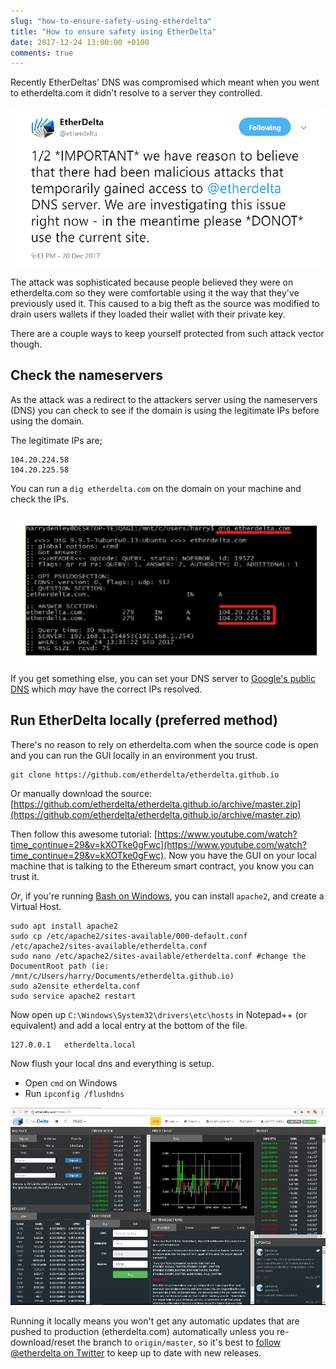 ```yaml
---
slug: "how-to-ensure-safety-using-etherdelta"
title: "How to ensure safety using EtherDelta"
date: 2017-12-24 13:00:00 +0100
comments: true
---
```


Recently EtherDeltas' DNS was compromised which meant when you went to etherdelta.com it didn't resolve to a server they
controlled.

![images/how-to-ensure-safety-using-etherdelta/tweet001.png](images/how-to-ensure-safety-using-etherdelta/tweet001.png)

The attack was sophisticated because people believed they were on etherdelta.com so they were comfortable using it the
way that they've previously used it. This caused to a big theft as the source was modified to drain users wallets if they
loaded their wallet with their private key.

There are a couple ways to keep yourself protected from such attack vector though.

## Check the nameservers

As the attack was a redirect to the attackers server using the nameservers (DNS) you can check to see if the domain is
using the legitimate IPs before using the domain.

The legitimate IPs are;

```
104.20.224.58
104.20.225.58
```

You can run a `dig etherdelta.com` on the domain on your machine and check the IPs.

![images/how-to-ensure-safety-using-etherdelta/dig001.PNG](images/how-to-ensure-safety-using-etherdelta/dig001.png)

If you get something else, you can set your DNS server to [Google's public DNS](https://developers.google.com/speed/public-dns/)
which _may_ have the correct IPs resolved.

## Run EtherDelta locally (preferred method)

There's no reason to rely on etherdelta.com when the source code is open and you can run the GUI locally in an environment
you trust.

```
git clone https://github.com/etherdelta/etherdelta.github.io
```

Or manually download the source: [https://github.com/etherdelta/etherdelta.github.io/archive/master.zip](https://github.com/etherdelta/etherdelta.github.io/archive/master.zip)

Then follow this awesome tutorial: [https://www.youtube.com/watch?time_continue=29&v=kXOTke0gFwc](https://www.youtube.com/watch?time_continue=29&v=kXOTke0gFwc). Now you have the GUI on your local machine that is talking to the Ethereum smart contract, you know you can trust it.

*Or*, if you're running [Bash on Windows](https://www.howtogeek.com/249966/how-to-install-and-use-the-linux-bash-shell-on-windows-10/), you
can install `apache2`, and create a Virtual Host.

```
sudo apt install apache2
sudo cp /etc/apache2/sites-available/000-default.conf /etc/apache2/sites-available/etherdelta.conf
sudo nano /etc/apache2/sites-available/etherdelta.conf #change the DocumentRoot path (ie: /mnt/c/Users/harry/Documents/etherdelta.github.io)
sudo a2ensite etherdelta.conf
sudo service apache2 restart
```

Now open up `C:\Windows\System32\drivers\etc\hosts` in Notepad++ (or equivalent) and add a local entry at the bottom of the file.

```
127.0.0.1	etherdelta.local
```

Now flush your local dns and everything is setup.

* Open `cmd` on Windows
* Run `ipconfig /flushdns`

![images/how-to-ensure-safety-using-etherdelta/etherdeltalocal.png](images/how-to-ensure-safety-using-etherdelta/etherdeltalocal.png)

Running it locally means you won't get any automatic updates that are pushed to production (etherdelta.com) automatically
unless you re-download/reset the branch to `origin/master`, so it's best to [follow @etherdelta on Twitter](https://twitter.com/etherdelta) to
keep up to date with new releases.